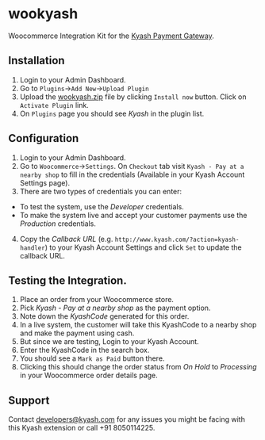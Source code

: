 # wookyash
Woocommerce Integration Kit for the [Kyash Payment Gateway](http://www.kyash.com/).

## Installation
1. Login to your Admin Dashboard.
2. Go to `Plugins`->`Add New`->`Upload Plugin`
3. Upload the [wookyash.zip](https://github.com/Gubbi/wookyash/archive/v1.0.zip) file by clicking `Install now` button. Click on `Activate Plugin` link.
4. On `Plugins` page you should see *Kyash* in the plugin list.

## Configuration
1. Login to your Admin Dashboard.
2. Go to `Woocommerce`->`Settings`. On `Checkout` tab visit `Kyash - Pay at a nearby shop` to fill in the credentials (Available in your Kyash Account Settings page).
3. There are two types of credentials you can enter: 
  - To test the system, use the *Developer* credentials.
  - To make the system live and accept your customer payments use the *Production* credentials.
4. Copy the *Callback URL* (e.g. `http://www.kyash.com/?action=kyash-handler`) to your Kyash Account Settings and click `Set` to update the callback URL.

## Testing the Integration.
1. Place an order from your Woocommerce store.
2. Pick *Kyash - Pay at a nearby shop* as the payment option.
3. Note down the *KyashCode* generated for this order.
4. In a live system, the customer will take this KyashCode to a nearby shop and make the payment using cash.
5. But since we are testing, Login to your Kyash Account.
6. Enter the KyashCode in the search box.
7. You should see a `Mark as Paid` button there.
8. Clicking this should change the order status from *On Hold* to *Processing* in your Woocommerce order details page.

## Support
Contact developers@kyash.com for any issues you might be facing with this Kyash extension or call +91 8050114225.
